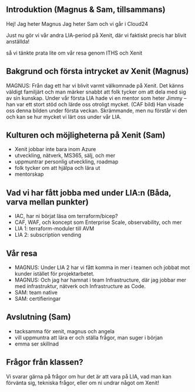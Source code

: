 ## Introduktion (Magnus & Sam, tillsammans)
Hej! Jag heter Magnus
Jag heter Sam
och vi går i Cloud24

Just nu gör vi vår andra LIA-period på Xenit, där vi faktiskt precis har blivit anställda!

så vi tänkte prata lite om vår resa genom ITHS och Xenit
 
## Bakgrund och första intrycket av Xenit (Magnus)
MAGNUS: Från dag ett har vi blivit varmt välkomnade på Xenit. Det känns väldigt familjärt och man märker snabbt att folk tycker om att dela med sig av sin kunskap.
Under vår första LIA hade vi en mentor som heter Jimmy – han var ett stort stöd och lärde oss otroligt mycket.
(CAF bild) Han visade oss denna bilden under första veckan. Skrämmande, men nu förstår vi den och kan se hur mycket vi lärt oss under vår LIA.
 
## Kulturen och möjligheterna på Xenit (Sam)
- Xenit jobbar inte bara inom Azure
- utveckling, nätverk, MS365, sälj, och mer
- uppmuntrar personlig utveckling, roadmap
- folk tycker om att hjälpa och lära ut
- mentorskap
 
## Vad vi har fått jobba med under LIA:n (Båda, varva mellan punkter)
- IAC, har ni börjat läsa om terraform/bicep?
- CAF, WAF, och koncept som Enterprise Scale, observability, och mer
- LIA 1: terraform-moduler till AVM
- LIA 2: subscription vending
 
 
## Vår resa
- MAGNUS: Under LIA 2 har vi fått komma in mer i teamen och jobbat mot kunder istället för projektarbetet.
- MAGNUS: Och jag har hamnat i team Infrastructure, där jag jobbar mer med infrastruktur, nätverk och Infrastructure as Code.
- SAM: team native
- SAM: certifieringar
 
 
## Avslutning (Sam)
- tacksamma för xenit, magnus och angela
- vill uppmuntra att lära er och ställa frågor, man suger i början
- emma ser skillnad
 
## Frågor från klassen?
Vi svarar gärna på frågor om hur det är att vara på LIA, vad man kan förvänta sig, tekniska frågor, eller om ni undrar något om Xenit!
 
